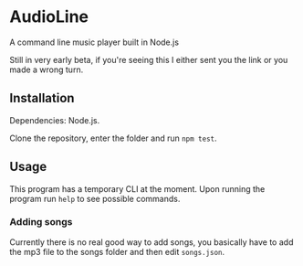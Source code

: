 # AudioLine
A command line music player built in Node.js

Still in very early beta, if you're seeing this I either sent you the link or you made a wrong turn.

## Installation
Dependencies: Node.js.

Clone the repository, enter the folder and run `npm test`. 

## Usage
This program has a temporary CLI at the moment. Upon running the program run `help` to see possible commands.

### Adding songs
Currently there is no real good way to add songs, you basically have to add the mp3 file to the songs folder and then edit `songs.json`.
